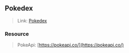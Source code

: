 ## Pokedex

> Link: [Pokedex](https://pokedex-3bade.web.app/)

### Resource 

> PokeApi: [https://pokeapi.co/](https://pokeapi.co/)

